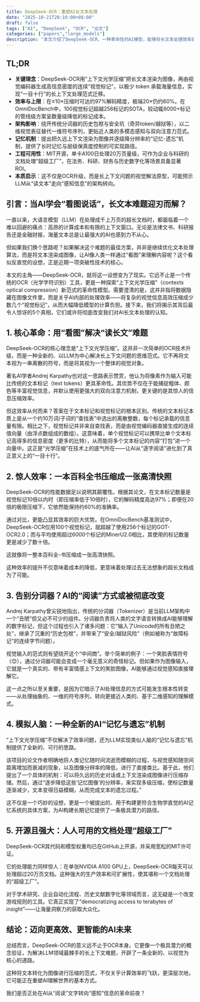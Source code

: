 ```yaml
---
title: DeepSeek-OCR：重塑AI长文本处理
date: "2025-10-21T20:10:00+08:00"
draft: false
tags: ["AI", "DeepSeek", "OCR", "论文"]
categories: ["papers","large_models"]
description: "本文介绍了DeepSeek-OCR，一种革命性的AI模型，能够将长文本处理效率提升数十倍，从而实现对超长文档的快速处理。"
---
```


## TL;DR

- **关键理念**：DeepSeek-OCR用“上下文光学压缩”把长文本渲染为图像，再由视觉编码器生成高信息密度的连续“视觉标记”，以极少 token 承载海量信息，实现“一目十行”的长上下文处理范式迁移。
- **效率与上限**：在≤10×压缩时可达约97%解码精度，极端20×仍约60%。在OmniDocBench中，100视觉标记超越256标记的SOTA，较动辄6000+标记的管线级方案呈数量级降低的标记成本。
- **架构影响**：绕开传统分词器的历史包袱与安全坑（奇异token/越狱等），以二维视觉表征替代一维符号序列，更贴近人类的多模态感知与双向注意力范式。
- **记忆机制**：提出把久远上下文渲染为图像并逐级降分辨率的“记忆-遗忘”机制，提供了长时记忆与层级保真度控制的可实现路径。
- **工程可用性**：MIT开源，单卡A100日处理20万页量级，可作为企业与科研的文档处理“超级工厂”，在法务、科研、财务与历史数字化等场景具备显著ROI。
- **本质启示**：这不仅是OCR升级，而是长上下文问题的视觉解法原型，可能预示LLM从“读文本”走向“感知信息”的架构转向。

## 引言：当AI学会“看图说话”，长文本难题迎刃而解？

一直以来，大语言模型（LLM）在处理成千上万页的超长文档时，都面临着一个难以回避的痛点：高昂的计算成本和有限的上下文窗口。无论是法律文书、科研报告还是金融财报，海量文本总是让最强大的AI也感到力不从心。

但如果我们换个思路呢？如果解决这个难题的最佳方案，并非是继续优化文本处理算法，而是将文本渲染成图像，让AI像人类一样通过“看图”来理解内容呢？这个看似反直觉的设想，正是近期一项突破性技术的核心。

本文的主角——DeepSeek-OCR，就将这一设想变为了现实。它远不止是一个传统的OCR（光学字符识别）工具，更是一种探索“上下文光学压缩”（contexts optical compression）新范式的革命性模型。需要澄清的是，这并非指将数据隐藏在图像文件里，而是关乎AI内部的处理效率——将复杂的视觉信息高效压缩成少数几个“视觉标记”，从而大幅降低模型的计算负担。接下来，我们将揭示其背后最令人惊讶的5个真相，它们或许将彻底改变我们对AI长文本处理的认知。

## 1. 核心革命：用“看图”解决“读长文”难题

DeepSeek-OCR的核心理念是“上下文光学压缩”。这并非一次简单的OCR技术升级，而是一种全新的、以LLM为中心解决长上下文问题的思维范式。它不再将文本视为一串离散的符号，而是将其视为一个整体的视觉对象。

著名AI学者Andrej Karpathy也对这一思路表示赞赏，他认为将像素作为输入可能比传统的文本标记（text tokens）更具革命性。其优势不仅在于能捕捉粗体、颜色等丰富视觉信息，并默认使用更强大的双向注意力机制，更关键的是其惊人的信息压缩效率。

但这效率从何而来？答案在于文本标记和视觉标记的根本区别。传统的文本标记本质上是从一个约10万词/子词的“查找表”中选出的离散整数，每个标记承载的信息量有限。相比之下，视觉标记并非来自查找表，而是由视觉编码器直接生成的连续值向量（由浮点数组成的数组）。这意味着，单个视觉标记可以携带比单个文本标记高得多的信息密度（更多的比特），从而能将多个文本标记的内容“打包”进一个向量中。这正是“光学压缩”在技术上的底气所在——让AI从“逐字阅读”进化到了真正意义上的“一目十行”。

## 2. 惊人效率：一本百科全书压缩成一张高清快照

DeepSeek-OCR的性能数据足以说明其颠覆性。根据其论文，在文本标记数量是视觉标记10倍以内时（即压缩率低于10倍时），它的解码精度高达97%；即便在20倍的极限压缩下，它依然能保持约60%的准确率。

通过对比，更能凸显其效率的巨大优势。在OmniDocBench基准测试中，DeepSeek-OCR仅用100个视觉标记，就超越了使用256个标记的GOT-OCR2.0；而与平均使用超过6000个标记的MinerU2.0相比，其使用的标记数量更是减少了数十倍。

这就像将一整本百科全-书压缩成一张高清快照。

这种效率的提升不仅意味着成本的降低，更意味着处理过去无法想象的超长文档成为了可能。

## 3. 告别分词器？AI的“阅读”方式或被彻底改变

Andrej Karpathy曾尖锐地指出，传统的分词器（Tokenizer）是当前LLM架构中一个“丑陋”但又必不可少的组件。分词器负责将人类的文字语言转换成AI能够理解的数字标记，但这个过程也引入了诸多问题：它“输入了Unicode的所有丑陋之处”，继承了沉重的“历史包袱”，并带来了“安全/越狱风险”（例如被称为“故障标记”的连续字节问题）。

视觉输入的范式则有望绕开这个“中间商”。举个简单的例子：一个笑脸表情符号（😊），通过分词器可能会变成一个毫无意义的奇怪标记。但如果作为图像输入，它就是一个真实的、带有丰富情感上下文的笑脸图像，AI能够通过视觉感知直接理解它。

这一点之所以至关重要，是因为它暗示了AI处理信息的方式可能发生根本性转变——从处理抽象的、一维的符号序列，转向更接近人类的、基于二维感知的理解模式。

## 4. 模拟人脑：一种全新的AI“记忆与遗忘”机制

“上下文光学压缩”不仅解决了效率问题，还为LLM实现类似人脑的“记忆与遗忘”机制提供了全新的、可行的思路。

该项目的论文作者明确地将人类记忆随时间流逝而模糊的过程，与视觉感知随空间距离增加而衰减的现象，以及图像分辨率的降低，进行了直接类比。基于此，他们提出了一个具体的机制：可以将久远的历史对话或上下文渲染成图像进行压缩存储。然后，通过“逐步降低这些‘记忆图像’的分辨率，来实现多级压缩，使标记数量逐渐减少，文本变得日益模糊，从而完成文本的遗忘过程。”

这不仅是一个巧妙的设想，更是一个被提出的、用于构建更符合生物学直觉的AI记忆系统的具体方案，为AI构建长期记忆提供了一条极具潜力的路径。

## 5. 开源且强大：人人可用的文档处理“超级工厂”

DeepSeek-OCR其代码和模型权重均已在GitHub上开源，并采用宽松的MIT许可证。

它的处理能力同样惊人：在单张NVIDIA A100 GPU上，DeepSeek-OCR每天可以处理超过20万页文档。这种强大的生产效率和可扩展性，使其堪称一个文档处理的“超级工厂”。

对于学术研究、企业自动化流程、历史文献数字化等领域而言，这无疑是一个改变游戏规则的工具。它真正实现了“democratizing access to terabytes of insight”——让海量洞察力的获取大众化。

## 结论：迈向更高效、更智能的AI未来

总结而言，DeepSeek-OCR的意义远不止于OCR本身。它更像一个极具潜力的概念验证，为解决LLM领域最棘手的长上下文难题，开辟了一条全新的、以视觉为核心的道路。

这种将文本转化为图像进行压缩的范式，不仅关乎计算效率的飞跃，更深层次地，它可能正在重塑AI理解世界的基本方式。

我们是否正处在AI从“阅读”文字转向“感知”信息的革命前夜？
